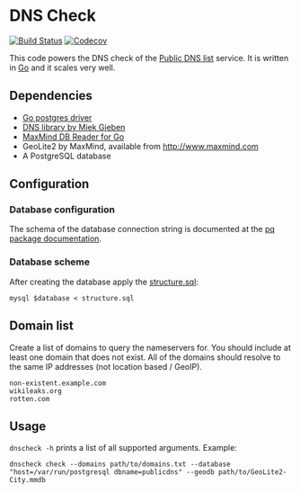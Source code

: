 DNS Check
=========

[![Build Status](https://github.com/corny/dnscheck/workflows/build/badge.svg?branch=master)](https://github.com/corny/dnscheck/actions)
[![Codecov](https://codecov.io/gh/corny/dnscheck/branch/master/graph/badge.svg)](https://codecov.io/gh/corny/dnscheck)

This code powers the DNS check of the [Public DNS list](http://public-dns.info) service.
It is written in [Go](http://golang.org/) and it scales very well.

## Dependencies

* [Go postgres driver](https://github.com/lib/pq)
* [DNS library by Miek Gieben](https://github.com/miekg/dns)
* [MaxMind DB Reader for Go](https://github.com/oschwald/maxminddb-golang)
* GeoLite2 by MaxMind, available from http://www.maxmind.com
* A PostgreSQL database

## Configuration

### Database configuration

The schema of the database connection string is documented at the [pq package documentation](https://pkg.go.dev/github.com/lib/pq).

### Database scheme

After creating the database apply the [structure.sql](structure.sql):

    mysql $database < structure.sql

## Domain list

Create a list of domains to query the nameservers for.
You should include at least one domain that does not exist.
All of the domains should resolve to the same IP addresses (not location based / GeoIP).

    non-existent.example.com
    wikileaks.org
    rotten.com

## Usage

`dnscheck -h` prints a list of all supported arguments. Example:

    dnscheck check --domains path/to/domains.txt --database "host=/var/run/postgresql dbname=publicdns" --geodb path/to/GeoLite2-City.mmdb
